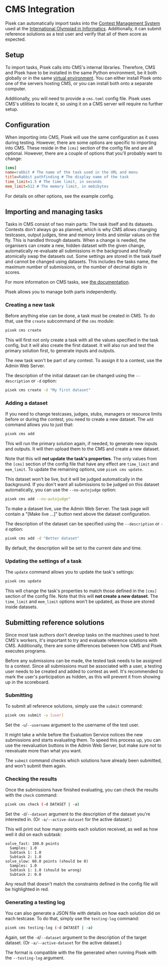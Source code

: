 # CMS Integration

Pisek can automatically import tasks into the [Contest Management System](https://cms-dev.github.io/)
used at the [International Olympiad in Informatics](https://ioinformatics.org/).
Additionally, it can submit reference solutions as a test user
and verify that all of them score as expected.

## Setup

To import tasks, Pisek calls into CMS's internal libraries.
Therefore, CMS and Pisek have to be installed in the same Python environment,
be it both globally or in the same [virtual environment](https://docs.python.org/3/library/venv.html).
You can either install Pisek onto one of the servers hosting CMS,
or you can install both onto a separate computer.

Additionally, you will need to provide a `cms.toml` config file.
Pisek uses CMS's utilities to locate it, so using it on a CMS server will require no further setup.

## Configuration

When importing into CMS, Pisek will use the same configuration as it uses during testing.
However, there are some options are specific to importing into CMS.
These reside in the `[cms]` section of the config file and are all optional.
However, there are a couple of options that you'll probably want to change:

```ini
[cms]
name=rabbit # The name of the task used in the URL and menu
title=Rabbit pathfinding # The display name of the task
time_limit=1.5 # The time limit, in seconds
mem_limit=512 # The memory limit, in mebibytes
```

For details on other options, see the example config.

## Importing and managing tasks

Tasks in CMS consist of two main parts: The task itself and its datasets.
Contests don't always go as planned, which is why CMS allows changing testcases,
output judges, time and memory limits and similar values on the fly.
This is handled through datasets.
When a change is needed, the organisers can create a new, hidden dataset with the given change,
automatically re-evaluate all submissions in the background and finally atomically swap the datasets out.
Some settings are stored in the task itself and cannot be changed using datasets.
This includes the tasks name, the maximum number of submissions,
or the number of decimal digits in scores.

For more information on CMS tasks, see [the documentation](https://cms.readthedocs.io/en/latest/index.html).

Pisek allows you to manage both parts independently.

### Creating a new task

Before anything else can be done, a task must be created in CMS.
To do that, use the `create` subcommand of the `cms` module:

```sh
pisek cms create
```

This will first not only create a task with all the values specified in the task config,
but it will also create the first dataset.
It will also run and test the primary solution first, to generate inputs and outputs.

The new task won't be part of any contest.
To assign it to a contest, use the Admin Web Server.

The description of the initial dataset can be changed using the `--description` or `-d` option:

```sh
pisek cms create -d "My first dataset"
```


### Adding a dataset

If you need to change testcases, judges, stubs, managers or resource limits
before or during the contest, you need to create a new dataset.
The `add` command allows you to just that:

```sh
pisek cms add
```

This will run the primary solution again, if needed, to generate new inputs and outputs.
It will then upload them to the CMS and create a new dataset.

Note that this will **not update the task's properties**.
The only values from the `[cms]` section of the config file that have any effect
are `time_limit` and `mem_limit`.
To update the remaining options, use `pisek cms update`.

This dataset won't be live, but it will be judged automatically in the background.
If you don't want all submissions to be judged on this dataset automatically,
you can use the `--no-autojudge` option:

```sh
pisek cms add --no-autojudge"
```

To make a dataset live, use the Admin Web Server.
The task page will contain a "[Make live ...]" button next above the dataset configuration.

The description of the dataset can be specified using the `--description` or `-d` option:

```sh
pisek cms add -d "Better dataset"
```

By default, the description will be set to the current date and time.

### Updating the settings of a task

The `update` command allows you to update the task's settings:

```sh
pisek cms update
```

This will change the task's properties to match those
defined in the `[cms]` section of the config file.
Note that this will **not create a new dataset**.
The `time_limit` and `mem_limit` options won't be updated,
as those are stored inside datasets.

## Submitting reference solutions

Since most task authors don't develop tasks on the machines used to host CMS's workers,
it's important to try and evaluate reference solutions with CMS.
Additionally, there are some differences between how CMS and Pisek executes programs.

Before any submissions can be made, the tested task needs to be assigned to a contest.
Since all submissions must be associated with a user,
a testing user needs to be created and added to contest as well.
It's recommended to mark the user's participation as hidden,
as this will prevent it from showing up in the scoreboard.

### Submitting

To submit all reference solutions, simply use the `submit` command:

```sh
pisek cms submit -u [user]
```

Set the `-u`/`--username` argument to the username of the test user.

It might take a while before the Evaluation Service notices the new submissions and starts evaluating them.
To speed this process up, you can use the reevaluation buttons in the Admin Web Server,
but make sure not to reevaluate more than what you want.

The `submit` command checks which solutions have already been submitted, and won't submit them again.

### Checking the results

Once the submissions have finished evaluating, you can check the results with the `check` command:

```sh
pisek cms check (-d DATASET | -a)
```

Set the `-d`/`--dataset` argument to the description of the dataset you're interested in.
(Or `-a/--active-dataset` for the active dataset.)

This will print out how many points each solution received, as well as how well it did on each subtask:

```
solve_fast: 100.0 points
  Samples: 1.0
  Subtask 1: 1.0
  Subtask 2: 1.0
solve_slow: 60.0 points (should be 0)
  Samples: 1.0
  Subtask 1: 1.0 (should be wrong)
  Subtask 2: 0.0
```

Any result that doesn't match the constraints defined in the config file will be highlighted in red.

### Generating a testing log

You can also generate a JSON file with details on how each solution did on each testcase.
To do that, simply use the `testing-log` command:

```sh
pisek cms testing-log (-d DATASET | -a)
```

Again, set the `-d`/`--dataset` argument to the description of the target dataset.
(Or `-a/--active-dataset` for the active dataset.)

The format is compatible with the file generated when running Pisek with the `--testing-log` argument.
